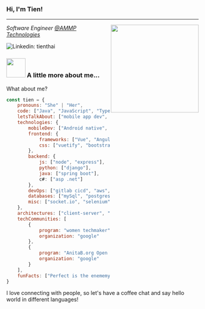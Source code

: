 ### Hi, I'm Tien!
---
<img align="right" src="https://github.com/tienthai0205/tienthai0205/blob/master/profile_illustra.png" width="230">

*Software Engineer [@AMMP Technologies](https://www.ammp.io)*

![Linkedin: tienthai](https://img.shields.io/badge/-tien-blue?style=flat-square&logo=Linkedin&logoColor=white&link=https://www.linkedin.com/in/tien-t-326769166/)

### <img src="https://media.giphy.com/media/VgCDAzcKvsR6OM0uWg/giphy.gif" width="50"> A little more about me...  


What about me?

```jsx
const tien = {
	pronouns: "She" | "Her",
	code: ["Java", "JavaScript", "TypeScript", "Python", "Dart", "Ruby", "C#"],
	letsTalkAbout: ["mobile app dev", "IoT", "music", "ui/ux", "apple", "tech"],
	technologies: {
		mobileDev: ["Android native", "IOS native", "Flutter"],
		frontend: {
			frameworks: ["Vue", "Angular"],
			css: ["vuetify", "bootstrap"]
		},
		backend: {
			js: ["node", "express"],
			python: ["django"],
			java: ["spring boot"],
			c#: ["asp .net"]
		},
		devOps: ["gitlab cicd", "aws", "docker"],
		databases: ["mySql", "postgresql", "sqlite"],
		misc: ["socket.io", "selenium", "firebase"]
	},
	architectures: ["client-server", "model view controller", "progressive web apps", "messaging pattern"],
	techCommunities: [
		{
			program: "women techmaker",
			organization: "google"
		},
		{
			program: "AnitaB.org Open Source",
			organization: "google"
		}
	],
	funFacts: ["Perfect is the enememy of good. But let's spend half a day refactoring old codes"],
}
```

I love connecting with people, so let's have a coffee chat and say hello world in different languages!

